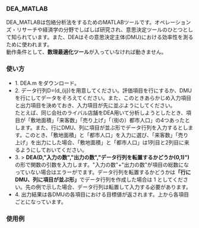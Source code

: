 <!--<h3>DEA_MATLAB</h3>
<p>DEA_MATLAB is a MATLAB tool for data envelopment analysis (DEA). DEA is one of decision making methods, and it is studyed in the field of operations research or economics. It is used for measuring the efficiency of decision making units (DMUs)<br>
The application needs <b>Mathematical Optimization</b> package.</p>
<h3>How to use</h3>
<li>
<ul> 1. Install DEA.m from ./DEA_MATLAB.</ul>
<ul> 2. Prepare a data matrix D=(d_{ij}). It is either possible if you input evaluation items or DMUs in rows.</ul>
</li>-->
<br>
<h3>DEA_MATLAB</h3>
<p>DEA_MATLABは包絡分析法をするためのMATLABツールです。オペレーションズ・リサーチや経済学の分野でしばしば研究され、意思決定ツールのひとつとして知られています。また、DEAはその意思決定主体(DMU)における効率性を測るために使われます。<br>
動作条件として、<b>数理最適化ツール</b>が入っていなければ動きません。</p>
<h3>使い方</h3>
<ul>
<li> 1. DEA.m をダウンロード。</li>
<li> 2. データ行列D=(d_{ij})を用意してください。評価項目を行にするか、DMUを行にしてデータをそろえてください。また、このときあらかじめ入力項目と出力項目を決めておき、入力項目が先に並ぶようにしてください。<br>たとえば、同じ会社のライバル店舗をDEA用いて分析しようとしたとき、項目が「敷地面積」「来客数」「売り上げ」「（街の）都市人口」の4つあったとします。また、行にDMU、列に項目が並ぶ形でデータ行列を入力するとします。このとき、「敷地面積」と「都市人口」を入力に選び、「来客数」「売り上げ」を出力にした場合、「敷地面積」と「都市人口」は1列目と2列目に来るようにしておいてください。</li>
<li> 3. > <b>DEA(D,"入力の数","出力の数","データ行列を転置するかどうか(0,1)")</b>の形で関数の引数を入力します。"入力の数"+"出力の数"が項目の総数になっていない場合はエラーがでます。データ行列を転置するかどうかは<b>「行にDMU、列に項目が並ぶ形」</b>でデータ行列を作成した場合は 1 としてください。先の例で示した場合、データ行列は転置して入力する必要があります。</li>
<li> 4. 出力結果は各DMUの各項目における目標値が返されます。上から各項目ごとになっています。</li>
</ul>
<h3>使用例</h3>
